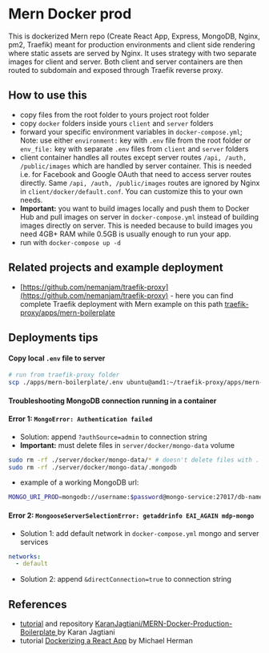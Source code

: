 # Mern Docker prod

This is dockerized Mern repo (Create React App, Express, MongoDB, Nginx, pm2, Traefik) meant for production environments and client side rendering where static assets are served by Nginx. It uses strategy with two separate images for client and server. Both client and server containers are then routed to subdomain and exposed through Traefik reverse proxy.

## How to use this

- copy files from the root folder to yours project root folder
- copy `docker` folders inside yours `client` and `server` folders
- forward your specific environment variables in `docker-compose.yml`; Note: use either `environment:` key with `.env` file from the root folder or `env_file:` key with separate `.env` files from `client` and `server` folders
- client container handles all routes except server routes `/api, /auth, /public/images` which are handled by server container. This is needed i.e. for Facebook and Google OAuth that need to access server routes directly. Same `/api, /auth, /public/images` routes are ignored by Nginx in `client/docker/default.conf`. You can customize this to your own needs.
- **Important:** you want to build images locally and push them to Docker Hub and pull images on server in `docker-compose.yml` instead of building images directly on server. This is needed because to build images you need 4GB+ RAM while 0.5GB is usually enough to run your app.
- run with `docker-compose up -d`

## Related projects and example deployment

- [https://github.com/nemanjam/traefik-proxy](https://github.com/nemanjam/traefik-proxy) - here you can find complete Traefik deployment with Mern example on this path [traefik-proxy/apps/mern-boilerplate](https://github.com/nemanjam/traefik-proxy/tree/main/apps/mern-boilerplate)

## Deployments tips

#### Copy local `.env` file to server

```bash
# run from traefik-proxy folder
scp ./apps/mern-boilerplate/.env ubuntu@amd1:~/traefik-proxy/apps/mern-boilerplate
```

#### Troubleshooting MongoDB connection running in a container

#### Error 1: `MongoError: Authentication failed`

- Solution: append `?authSource=admin` to connection string
- **Important:** must delete files in `server/docker/mongo-data` volume

```bash
sudo rm -rf ./server/docker/mongo-data/* # doesn't delete files with .
sudo rm -rf ./server/docker/mongo-data/.mongodb
```

- example of a working MongoDB url:

```bash
MONGO_URI_PROD=mongodb://username:$password@mongo-service:27017/db-name?authSource=admin
```

#### Error 2: `MongooseServerSelectionError: getaddrinfo EAI_AGAIN mdp-mongo`

- Solution 1: add default network in `docker-compose.yml` mongo and server services

```yml
networks:
  - default
```

- Solution 2: append `&directConnection=true` to connection string

## References

- [tutorial](https://systemweakness.com/dockerize-a-mern-stack-app-for-production-with-security-in-mind-part-ii-19330e719795) and repository [KaranJagtiani/MERN-Docker-Production-Boilerplate ](https://github.com/KaranJagtiani/MERN-Docker-Production-Boilerplate) by Karan Jagtiani
- tutorial [Dockerizing a React App](https://mherman.org/blog/dockerizing-a-react-app/) by Michael Herman
